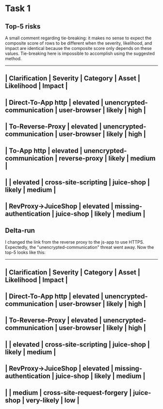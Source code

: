 # Task 1

## Top-5 risks

A small comment regarding tie-breaking: it makes no sense to expect the
composite score of rows to be different when the severity, likelihood, and
impact are identical because the composite score only depends on these values.
Tie-breaking here is impossible to accomplish using the suggested method.

--------------------------------------------------------------------------------------------------------------------
| **Clarification**   | **Severity** | **Category**                | **Asset**       | **Likelihood** | **Impact** |
--------------------------------------------------------------------------------------------------------------------
| Direct-To-App http  |  elevated    |  unencrypted-communication  |  user-browser   |  likely        |  high      |
--------------------------------------------------------------------------------------------------------------------
| To-Reverse-Proxy    |  elevated    |  unencrypted-communication  |  user-browser   |  likely        |  high      |
--------------------------------------------------------------------------------------------------------------------
| To-App http         |  elevated    |  unencrypted-communication  |  reverse-proxy  |  likely        |  medium    |
--------------------------------------------------------------------------------------------------------------------
|                     |  elevated    |  cross-site-scripting       |  juice-shop     |  likely        |  medium    |
--------------------------------------------------------------------------------------------------------------------
| RevProxy->JuiceShop |  elevated    |  missing-authentication     |  juice-shop     |  likely        |  medium    |
--------------------------------------------------------------------------------------------------------------------

## Delta-run

I changed the link from the reverse proxy to the js-app to use HTTPS.
Expectedly, the "unencrypted-communication" threat went away. Now the top-5
looks like this:

--------------------------------------------------------------------------------------------------------------------
| **Clarification**   | **Severity** | **Category**                | **Asset**       | **Likelihood** | **Impact** |
--------------------------------------------------------------------------------------------------------------------
| Direct-To-App http  |  elevated    |  unencrypted-communication  |  user-browser   |  likely        |  high      |
--------------------------------------------------------------------------------------------------------------------
| To-Reverse-Proxy    |  elevated    |  unencrypted-communication  |  user-browser   |  likely        |  high      |
--------------------------------------------------------------------------------------------------------------------
|                     |  elevated    |  cross-site-scripting       |  juice-shop     |  likely        |  medium    |
--------------------------------------------------------------------------------------------------------------------
| RevProxy->JuiceShop |  elevated    |  missing-authentication     |  juice-shop     |  likely        |  medium    |
--------------------------------------------------------------------------------------------------------------------
|                     |  medium      |  cross-site-request-forgery |  juice-shop     |  very-likely   |  low       |
--------------------------------------------------------------------------------------------------------------------


